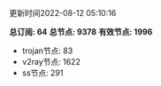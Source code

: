 更新时间2022-08-12 05:10:16

**总订阅: 64**
**总节点: 9378**
**有效节点: 1996**
- trojan节点: 83
- v2ray节点: 1622
- ss节点: 291
